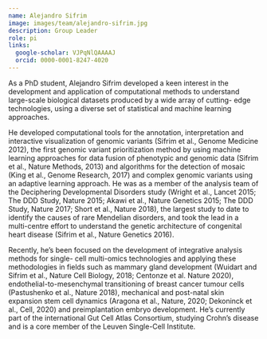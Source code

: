 ```yaml
---
name: Alejandro Sifrim
image: images/team/alejandro-sifrim.jpg
description: Group Leader
role: pi
links:
  google-scholar: VJPqNlQAAAAJ
  orcid: 0000-0001-8247-4020
---
```

As a PhD student, Alejandro Sifrim developed a keen interest in the development and application of computational methods to understand large-scale biological datasets produced by a wide array of cutting- edge technologies, using a diverse set of statistical and machine learning approaches.

He developed computational tools for the annotation, interpretation and interactive visualization of genomic variants (Sifrim et al., Genome Medicine 2012), the first genomic variant prioritization method by using machine learning approaches for data fusion of phenotypic and genomic data (Sifrim et al., Nature Methods, 2013) and algorithms for the detection of mosaic (King et al., Genome Research, 2017) and complex genomic variants using an adaptive learning approach. He was as a member of the analysis team of the Deciphering Developmental Disorders study (Wright et al., Lancet 2015; The DDD Study, Nature 2015; Akawi et al., Nature Genetics 2015; The DDD Study, Nature 2017; Short et al., Nature 2018), the largest study to date to identify the causes of rare Mendelian disorders, and took the lead in a multi-centre effort to understand the genetic architecture of congenital heart disease (Sifrim et al., Nature Genetics 2016).

Recently, he’s been focused on the development of integrative analysis methods for single- cell multi-omics technologies and applying these methodologies in fields such as mammary gland development (Wuidart and Sifrim et al., Nature Cell Biology, 2018; Centonze et al. Nature 2020), endothelial-to-mesenchymal transitioning of breast cancer tumour cells (Pastushenko et al., Nature 2018), mechanical and post-natal skin expansion stem cell dynamics (Aragona et al., Nature, 2020; Dekoninck et al., Cell, 2020) and preimplantation embryo development. He’s currently part of the international Gut Cell Atlas Consortium, studying Crohn’s disease and is a core member of the Leuven Single-Cell Institute. 